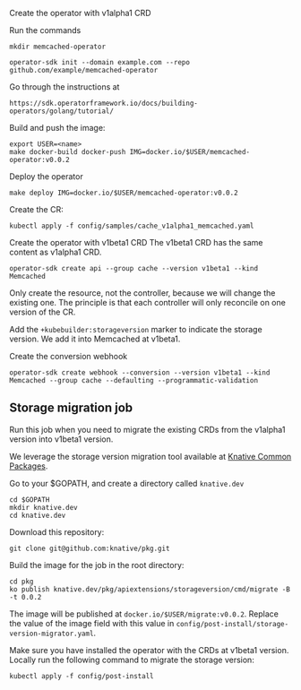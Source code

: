Create the operator with v1alpha1 CRD

Run the commands

```
mkdir memcached-operator
```

```
operator-sdk init --domain example.com --repo github.com/example/memcached-operator
```

Go through the instructions at 
```
https://sdk.operatorframework.io/docs/building-operators/golang/tutorial/
```

Build and push the image:

```
export USER=<name>
make docker-build docker-push IMG=docker.io/$USER/memcached-operator:v0.0.2
```

Deploy the operator
```
make deploy IMG=docker.io/$USER/memcached-operator:v0.0.2
```

Create the CR:
```
kubectl apply -f config/samples/cache_v1alpha1_memcached.yaml
```

Create the operator with v1beta1 CRD
The v1beta1 CRD has the same content as v1alpha1 CRD.

```
operator-sdk create api --group cache --version v1beta1 --kind Memcached
```

Only create the resource, not the controller, because we will change the existing one.
The principle is that each controller will only reconcile on one version of the CR.

Add the `+kubebuilder:storageversion` marker to indicate the storage version. We add it into
Memcached at v1beta1.

Create the conversion webhook
```
operator-sdk create webhook --conversion --version v1beta1 --kind Memcached --group cache --defaulting --programmatic-validation
```

## Storage migration job

Run this job when you need to migrate the existing CRDs from the v1alpha1 version into v1beta1 version.

We leverage the storage version migration tool available at [Knative Common Packages](https://github.com/knative/pkg).

Go to your $GOPATH, and create a directory called `knative.dev`
```
cd $GOPATH
mkdir knative.dev
cd knative.dev
```

Download this repository:
```
git clone git@github.com:knative/pkg.git
```

Build the image for the job in the root directory:
```
cd pkg
ko publish knative.dev/pkg/apiextensions/storageversion/cmd/migrate -B -t 0.0.2
```

The image will be published at `docker.io/$USER/migrate:v0.0.2`.
Replace the value of the image field with this value in `config/post-install/storage-version-migrator.yaml`.

Make sure you have installed the operator with the CRDs at v1beta1 version. Locally run the following command to migrate
the storage version:
```
kubectl apply -f config/post-install
```
